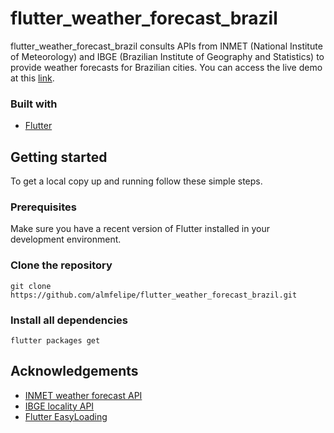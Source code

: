 # flutter_weather_forecast_brazil
flutter_weather_forecast_brazil consults APIs from INMET (National Institute of Meteorology) and IBGE (Brazilian Institute of Geography and Statistics) to provide weather forecasts for Brazilian cities. You can access the live demo at this [link](https://flutter-weather-forecast-brazil.vercel.app/#/).

### Built with
* [Flutter](https://flutter.dev)

## Getting started
To get a local copy up and running follow these simple steps.

### Prerequisites

Make sure you have a recent version of Flutter installed in your development environment.

### Clone the repository
```
git clone https://github.com/almfelipe/flutter_weather_forecast_brazil.git
```

### Install all dependencies
```
flutter packages get
```

## Acknowledgements

* [INMET weather forecast API](https://portal.inmet.gov.br/manual/manual-de-uso-da-api-de-previs%C3%A3o)
* [IBGE locality API](https://servicodados.ibge.gov.br/api/docs/localidades)
* [Flutter EasyLoading](https://pub.dev/packages/flutter_easyloading)